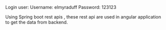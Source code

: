 Login user:
Username: elmyraduff
Password: 123123

Using Spring boot  rest apis ,
these rest api are used in angular application to get the data from backend.

